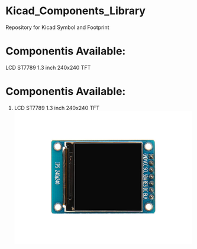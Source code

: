 # Kicad_Components_Library
Repository for Kicad Symbol and Footprint 

# Componentis Available:
LCD ST7789 1.3 inch 240x240 TFT
# Componentis Available:
1. LCD ST7789 1.3 inch 240x240 TFT ![ST7789](https://github.com/BennyLuca/Kicad_Components_Library/blob/main/ST7789_1.3_240x240/DOC/1.3_Inch_TFT_Module_ST7789.jpg)
